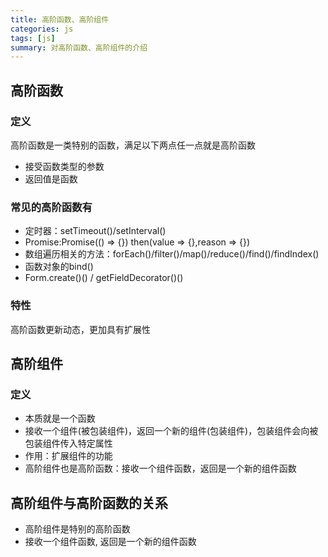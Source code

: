 ```yaml
---
title: 高阶函数、高阶组件
categories: js
tags: [js]
summary: 对高阶函数、高阶组件的介绍
---
```


## 高阶函数
### 定义
高阶函数是一类特别的函数，满足以下两点任一点就是高阶函数
- 接受函数类型的参数
- 返回值是函数

### 常见的高阶函数有
- 定时器：setTimeout()/setInterval()
- Promise:Promise(() => {}) then(value => {},reason => {})
- 数组遍历相关的方法：forEach()/filter()/map()/reduce()/find()/findIndex()
- 函数对象的bind()
- Form.create()() / getFieldDecorator()()

### 特性
高阶函数更新动态，更加具有扩展性

## 高阶组件
### 定义
- 本质就是一个函数
- 接收一个组件(被包装组件)，返回一个新的组件(包装组件)，包装组件会向被包装组件传入特定属性
- 作用：扩展组件的功能
- 高阶组件也是高阶函数：接收一个组件函数，返回是一个新的组件函数

## 高阶组件与高阶函数的关系
- 高阶组件是特别的高阶函数
- 接收一个组件函数, 返回是一个新的组件函数